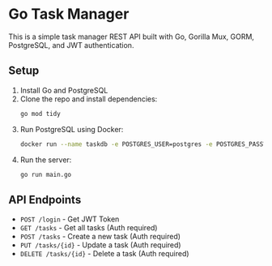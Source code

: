 # Go Task Manager

This is a simple task manager REST API built with Go, Gorilla Mux, GORM, PostgreSQL, and JWT authentication.

## Setup

1. Install Go and PostgreSQL
2. Clone the repo and install dependencies:
   ```sh
   go mod tidy
   ```
3. Run PostgreSQL using Docker:
   ```sh
   docker run --name taskdb -e POSTGRES_USER=postgres -e POSTGRES_PASSWORD=mysecretpassword -e POSTGRES_DB=taskdb -p 5432:5432 -d postgres
   ```
4. Run the server:
   ```sh
   go run main.go
   ```

## API Endpoints

- `POST /login` - Get JWT Token
- `GET /tasks` - Get all tasks (Auth required)
- `POST /tasks` - Create a new task (Auth required)
- `PUT /tasks/{id}` - Update a task (Auth required)
- `DELETE /tasks/{id}` - Delete a task (Auth required)
   